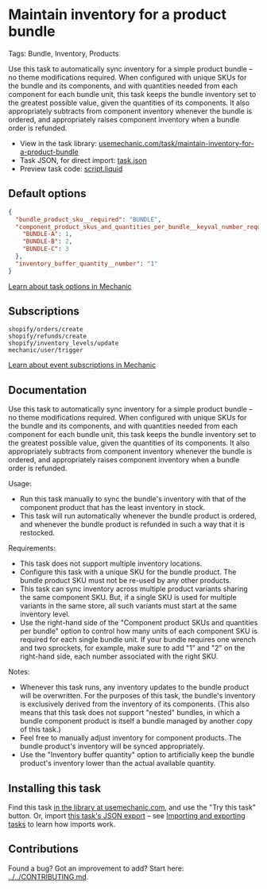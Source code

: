 # Maintain inventory for a product bundle

Tags: Bundle, Inventory, Products

Use this task to automatically sync inventory for a simple product bundle – no theme modifications required. When configured with unique SKUs for the bundle and its components, and with quantities needed from each component for each bundle unit, this task keeps the bundle inventory set to the greatest possible value, given the quantities of its components. It also appropriately subtracts from component inventory whenever the bundle is ordered, and appropriately raises component inventory when a bundle order is refunded.

* View in the task library: [usemechanic.com/task/maintain-inventory-for-a-product-bundle](https://usemechanic.com/task/maintain-inventory-for-a-product-bundle)
* Task JSON, for direct import: [task.json](../../tasks/maintain-inventory-for-a-product-bundle.json)
* Preview task code: [script.liquid](./script.liquid)

## Default options

```json
{
  "bundle_product_sku__required": "BUNDLE",
  "component_product_skus_and_quantities_per_bundle__keyval_number_required": {
    "BUNDLE-A": 1,
    "BUNDLE-B": 2,
    "BUNDLE-C": 3
  },
  "inventory_buffer_quantity__number": "1"
}
```

[Learn about task options in Mechanic](https://docs.usemechanic.com/article/471-task-options)

## Subscriptions

```liquid
shopify/orders/create
shopify/refunds/create
shopify/inventory_levels/update
mechanic/user/trigger
```

[Learn about event subscriptions in Mechanic](https://docs.usemechanic.com/article/408-subscriptions)

## Documentation

Use this task to automatically sync inventory for a simple product bundle – no theme modifications required. When configured with unique SKUs for the bundle and its components, and with quantities needed from each component for each bundle unit, this task keeps the bundle inventory set to the greatest possible value, given the quantities of its components. It also appropriately subtracts from component inventory whenever the bundle is ordered, and appropriately raises component inventory when a bundle order is refunded.

Usage:

* Run this task manually to sync the bundle's inventory with that of the component product that has the least inventory in stock.
* This task will run automatically whenever the bundle product is ordered, and whenever the bundle product is refunded in such a way that it is restocked.

Requirements:

* This task does not support multiple inventory locations.
* Configure this task with a unique SKU for the bundle product. The bundle product SKU must not be re-used by any other products.
* This task can sync inventory across multiple product variants sharing the same component SKU. But, if a single SKU is used for multiple variants in the same store, all such variants must start at the same inventory level.
* Use the right-hand side of the "Component product SKUs and quantities per bundle" option to control how many units of each component SKU is required for each single bundle unit. If your bundle requires one wrench and two sprockets, for example, make sure to add "1" and "2" on the right-hand side, each number associated with the right SKU.

Notes:

* Whenever this task runs, any inventory updates to the bundle product will be overwritten. For the purposes of this task, the bundle's inventory is exclusively derived from the inventory of its components. (This also means that this task does not support "nested" bundles, in which a bundle component product is itself a bundle managed by another copy of this task.)
* Feel free to manually adjust inventory for component products. The bundle product's inventory will be synced appropriately.
* Use the "Inventory buffer quantity" option to artificially keep the bundle product's inventory lower than the actual available quantity.

## Installing this task

Find this task [in the library at usemechanic.com](https://usemechanic.com/task/maintain-inventory-for-a-product-bundle), and use the "Try this task" button. Or, import [this task's JSON export](../../tasks/maintain-inventory-for-a-product-bundle.json) – see [Importing and exporting tasks](https://docs.usemechanic.com/article/505-importing-and-exporting-tasks) to learn how imports work.

## Contributions

Found a bug? Got an improvement to add? Start here: [../../CONTRIBUTING.md](../../CONTRIBUTING.md).
